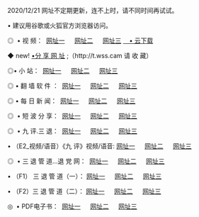 <p>2020/12/21 网址不定期更新，连不上时，请不同时间再试试。
<p>• 建议用谷歌或火狐官方浏览器访问。
<p>◎  • 视 频： 
<a href="http://hfb.guitarhaven.com/" target="_blank">网址一</a> 　 
<a href="http://hrn.guitarhaven.com/" target="_blank">网址二</a> 　 
<a href="http://hrn.guitarhaven.com/b.html" target="_blank">网址三</a>
<a href="https://yadi.sk/d/d0sUeAOpal3njw" target="_blank">　• 云下载 </a></p>
<p>◆ new! <a href="http://hox.wemusiclabel.com/a.html">•分 享 网 址</a> ;（http://t.wss.cam 请 收 藏） </p>

<p>◎•  小 站：  
<a href="http://hfb.guitarhaven.com/f.html" target="_blank">网址一</a> 　 
<a href="http://hrn.guitarhaven.com/h.html" target="_blank">网址二</a> 　 
<a href="http://hrn.guitarhaven.com/k/" target="_blank">网址三</a></p><p>

<p>◎  • 翻 墙 软 件 ：  
<a href="http://hfb.guitarhaven.com/ff/" target="_blank">网址一</a> 　 
<a href="http://hrn.guitarhaven.com/s/read/a1_nd.html" target="_blank">网址二</a> 　 
<a href="http://hrn.guitarhaven.com/ff/index.html" target="_blank">网址三</a></p>
<p>◎  • 每 日 新 闻：  
<a href="http://hfb.guitarhaven.com/day/" target="_blank">网址一</a> 　 
<a href="http://hrn.guitarhaven.com/day/" target="_blank">网址二</a> 　 
<a href="http://hrn.guitarhaven.com/day/index.html" target="_blank">网址三</a></p>
<p>◎   • 短 波 分 享：  
<a href="http://hfb.guitarhaven.com/h/" target="_blank">网址一</a> 　 
<a href="http://hrn.guitarhaven.com/h/" target="_blank">网址二</a> 　 
<a href="http://hrn.guitarhaven.com/h/index.html" target="_blank">网址三</a></p>
<p>◎   • 九 评.三 退：  
<a href="http://hfb.guitarhaven.com/t/" target="_blank">网址一</a> 　 
<a href="http://hrn.guitarhaven.com/v2/index.html" target="_blank">网址二</a> 　 
<a href="http://hrn.guitarhaven.com/tt/index.html" target="_blank">网址三</a> 　</p>
<p>  • （E2_视频/语音）《九 评》视频/语音: 
<a href="http://hrn.guitarhaven.com/7738.html" target="_blank">网址一</a> 　 
<a href="http://hrn.guitarhaven.com/7614.html" target="_blank">网址二</a> 　 
<a href="http://hrn.guitarhaven.com/7633.html" target="_blank">网址三</a></p>
<p>◎   • 三 退 管 道...退 党 网：  
<a href="http://hfb.guitarhaven.com/go/td1.html" target="_blank">网址一</a> 　 
<a href="http://hrn.guitarhaven.com/go/td2.html" target="_blank">网址二</a> 　 
<a href="http://hrn.guitarhaven.com/go/td3.html" target="_blank">网址三</a></p>
<p>  • （F1） 三 退 管 道（一）： 
<a href="http://hfb.guitarhaven.com/dd/" target="_blank">网址一</a> 　 
<a href="http://hrn.guitarhaven.com/s/read/a1_tdx.html" target="_blank">网址二</a> 　 
<a href="http://hrn.guitarhaven.com/dd/" target="_blank">网址三</a></p>
<p>  • （F2）三 退 管 道（二）： 
<a href="http://hrn.guitarhaven.com/d/" target="_blank">网址一</a> 　 
<a href="http://hfb.guitarhaven.com/d/index.html" target="_blank">网址二</a> 　 
<a href="http://hrn.guitarhaven.com/d/" target="_blank">网址三</a></p>
<p>◎   • PDF电子书：  
<a href="http://hfb.guitarhaven.com/p/" target="_blank">网址一</a> 　 
<a href="http://hrn.guitarhaven.com/p/index.html" target="_blank">网址二</a> 　 
<a href="http://hrn.guitarhaven.com/p/" target="_blank">网址三</a></p>
